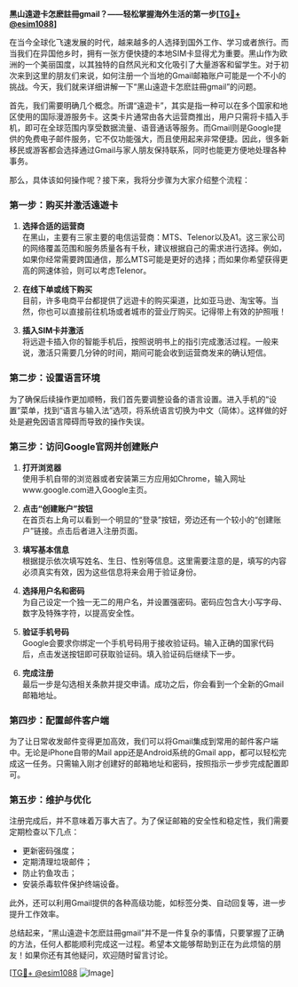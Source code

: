 **黑山遠遊卡怎麽註冊gmail？——轻松掌握海外生活的第一步[[TG💪+ @esim1088](https://t.me/s/esim1088)]**

在当今全球化飞速发展的时代，越来越多的人选择到国外工作、学习或者旅行。而当我们在异国他乡时，拥有一张方便快捷的本地SIM卡显得尤为重要。黑山作为欧洲的一个美丽国度，以其独特的自然风光和文化吸引了大量游客和留学生。对于初次来到这里的朋友们来说，如何注册一个当地的Gmail邮箱账户可能是一个不小的挑战。今天，我们就来详细讲解一下“黑山遠遊卡怎麽註冊gmail”的问题。

首先，我们需要明确几个概念。所谓“遠遊卡”，其实是指一种可以在多个国家和地区使用的国际漫游服务卡。这类卡片通常由各大运营商推出，用户只需将卡插入手机，即可在全球范围内享受数据流量、语音通话等服务。而Gmail则是Google提供的免费电子邮件服务，它不仅功能强大，而且使用起来非常便捷。因此，很多新移民或游客都会选择通过Gmail与家人朋友保持联系，同时也能更方便地处理各种事务。

那么，具体该如何操作呢？接下来，我将分步骤为大家介绍整个流程：

### 第一步：购买并激活遠遊卡

1. **选择合适的运营商**  
   在黑山，主要有三家主要的电信运营商：MTS、Telenor以及A1。这三家公司的网络覆盖范围和服务质量各有千秋，建议根据自己的需求进行选择。例如，如果你经常需要跨国通信，那么MTS可能是更好的选择；而如果你希望获得更高的网速体验，则可以考虑Telenor。

2. **在线下单或线下购买**  
   目前，许多电商平台都提供了远遊卡的购买渠道，比如亚马逊、淘宝等。当然，你也可以直接前往机场或者城市的营业厅购买。记得带上有效的护照哦！

3. **插入SIM卡并激活**  
   将远遊卡插入你的智能手机后，按照说明书上的指引完成激活过程。一般来说，激活只需要几分钟的时间，期间可能会收到运营商发来的确认短信。

### 第二步：设置语言环境

为了确保后续操作更加顺畅，我们首先要调整设备的语言设置。进入手机的“设置”菜单，找到“语言与输入法”选项，将系统语言切换为中文（简体）。这样做的好处是避免因语言障碍而导致的操作失误。

### 第三步：访问Google官网并创建账户

1. **打开浏览器**  
   使用手机自带的浏览器或者安装第三方应用如Chrome，输入网址www.google.com进入Google主页。

2. **点击“创建账户”按钮**  
   在首页右上角可以看到一个明显的“登录”按钮，旁边还有一个较小的“创建账户”链接。点击后者进入注册页面。

3. **填写基本信息**  
   根据提示依次填写姓名、生日、性别等信息。这里需要注意的是，填写的内容必须真实有效，因为这些信息将来会用于验证身份。

4. **选择用户名和密码**  
   为自己设定一个独一无二的用户名，并设置强密码。密码应包含大小写字母、数字及特殊字符，以提高安全性。

5. **验证手机号码**  
   Google会要求你绑定一个手机号码用于接收验证码。输入正确的国家代码后，点击发送按钮即可获取验证码。填入验证码后继续下一步。

6. **完成注册**  
   最后一步是勾选相关条款并提交申请。成功之后，你会看到一个全新的Gmail邮箱地址。

### 第四步：配置邮件客户端

为了让日常收发邮件变得更加高效，我们可以将Gmail集成到常用的邮件客户端中。无论是iPhone自带的Mail app还是Android系统的Gmail app，都可以轻松完成这一任务。只需输入刚才创建好的邮箱地址和密码，按照指示一步步完成配置即可。

### 第五步：维护与优化

注册完成后，并不意味着万事大吉了。为了保证邮箱的安全性和稳定性，我们需要定期检查以下几点：
- 更新密码强度；
- 定期清理垃圾邮件；
- 防止钓鱼攻击；
- 安装杀毒软件保护终端设备。

此外，还可以利用Gmail提供的各种高级功能，如标签分类、自动回复等，进一步提升工作效率。

总结起来，“黑山遠遊卡怎麽註冊gmail”并不是一件复杂的事情，只要掌握了正确的方法，任何人都能顺利完成这一过程。希望本文能够帮助到正在为此烦恼的朋友！如果你还有其他疑问，欢迎随时留言讨论。

[[TG💪+ @esim1088](https://t.me/s/esim1088) ![Image](https://i.postimg.cc/4NQfJmqS/Snipaste-2025-05-13-00-14-12.png)]